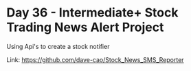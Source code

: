 # Day 36 - Intermediate+ Stock Trading News Alert Project

Using Api's to create a stock notifier

Link: https://github.com/dave-cao/Stock_News_SMS_Reporter
